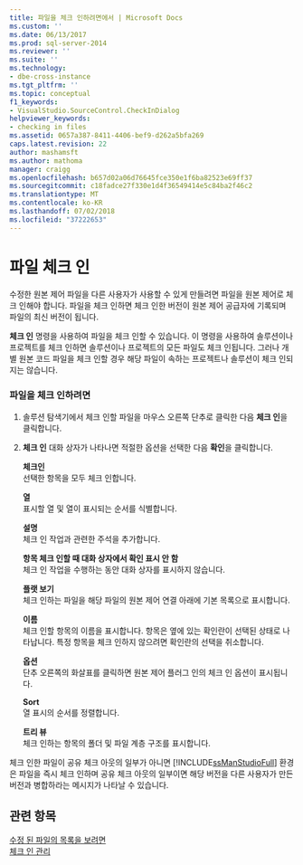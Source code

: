 ```yaml
---
title: 파일을 체크 인하려면에서 | Microsoft Docs
ms.custom: ''
ms.date: 06/13/2017
ms.prod: sql-server-2014
ms.reviewer: ''
ms.suite: ''
ms.technology:
- dbe-cross-instance
ms.tgt_pltfrm: ''
ms.topic: conceptual
f1_keywords:
- VisualStudio.SourceControl.CheckInDialog
helpviewer_keywords:
- checking in files
ms.assetid: 0657a387-8411-4406-bef9-d262a5bfa269
caps.latest.revision: 22
author: mashamsft
ms.author: mathoma
manager: craigg
ms.openlocfilehash: b657d02a06d76645fce350e1f6ba82523e69ff37
ms.sourcegitcommit: c18fadce27f330e1d4f36549414e5c84ba2f46c2
ms.translationtype: MT
ms.contentlocale: ko-KR
ms.lasthandoff: 07/02/2018
ms.locfileid: "37222653"
---
```

# <a name="check-in-files"></a>파일 체크 인
  수정한 원본 제어 파일을 다른 사용자가 사용할 수 있게 만들려면 파일을 원본 제어로 체크 인해야 합니다. 파일을 체크 인하면 체크 인한 버전이 원본 제어 공급자에 기록되며 파일의 최신 버전이 됩니다.  
  
 **체크 인** 명령을 사용하여 파일을 체크 인할 수 있습니다. 이 명령을 사용하여 솔루션이나 프로젝트를 체크 인하면 솔루션이나 프로젝트의 모든 파일도 체크 인됩니다. 그러나 개별 원본 코드 파일을 체크 인할 경우 해당 파일이 속하는 프로젝트나 솔루션이 체크 인되지는 않습니다.  
  
### <a name="to-check-in-a-file"></a>파일을 체크 인하려면  
  
1.  솔루션 탐색기에서 체크 인할 파일을 마우스 오른쪽 단추로 클릭한 다음 **체크 인**을 클릭합니다.  
  
2.  **체크 인** 대화 상자가 나타나면 적절한 옵션을 선택한 다음 **확인**을 클릭합니다.  
  
     **체크인**  
     선택한 항목을 모두 체크 인합니다.  
  
     **열**  
     표시할 열 및 열이 표시되는 순서를 식별합니다.  
  
     **설명**  
     체크 인 작업과 관련한 주석을 추가합니다.  
  
     **항목 체크 인할 때 대화 상자에서 확인 표시 안 함**  
     체크 인 작업을 수행하는 동안 대화 상자를 표시하지 않습니다.  
  
     **플랫 보기**  
     체크 인하는 파일을 해당 파일의 원본 제어 연결 아래에 기본 목록으로 표시합니다.  
  
     **이름**  
     체크 인할 항목의 이름을 표시합니다. 항목은 옆에 있는 확인란이 선택된 상태로 나타납니다. 특정 항목을 체크 인하지 않으려면 확인란의 선택을 취소합니다.  
  
     **옵션**  
     단추 오른쪽의 화살표를 클릭하면 원본 제어 플러그 인의 체크 인 옵션이 표시됩니다.  
  
     **Sort**  
     열 표시의 순서를 정렬합니다.  
  
     **트리 뷰**  
     체크 인하는 항목의 폴더 및 파일 계층 구조를 표시합니다.  
  
 체크 인한 파일이 공유 체크 아웃의 일부가 아니면 [!INCLUDE[ssManStudioFull](../includes/ssmanstudiofull-md.md)] 환경은 파일을 즉시 체크 인하며 공유 체크 아웃의 일부이면 해당 버전을 다른 사용자가 만든 버전과 병합하라는 메시지가 나타날 수 있습니다.  
  
## <a name="see-also"></a>관련 항목  
 [수정 된 파일의 목록을 보려면](../../2014/database-engine/view-a-list-of-modified-files.md)   
 [체크 인 관리](../../2014/database-engine/manage-checkins.md)  
  
  
